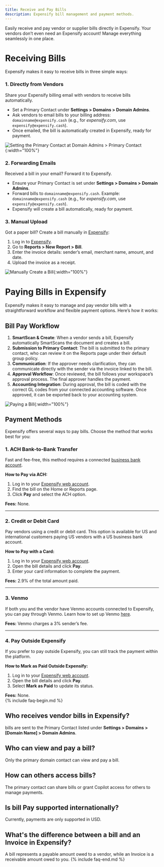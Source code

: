 ```yaml
---
title: Receive and Pay Bills
description: Expensify bill management and payment methods.
---
```


Easily receive and pay vendor or supplier bills directly in Expensify. Your vendors don’t even need an Expensify account! Manage everything seamlessly in one place. 

# Receiving Bills

Expensify makes it easy to receive bills in three simple ways:  

### 1. Directly from Vendors  
Share your Expensify billing email with vendors to receive bills automatically.  

- Set a Primary Contact under **Settings > Domains > Domain Admins**.  
- Ask vendors to email bills to your billing address: `domainname@expensify.cash` (e.g., for *expensify.com*, use `expensify@expensify.cash`).  
- Once emailed, the bill is automatically created in Expensify, ready for payment.  

![Setting the Primary Contact at Domain Admins > Primary Contact](https://help.expensify.com/assets/images/OldDot%20-%20Create%20%26%20Pay%20Bills%201.png){:width="100%"}

### 2. Forwarding Emails  
Received a bill in your email? Forward it to Expensify.  

- Ensure your Primary Contact is set under **Settings > Domains > Domain Admins**.  
- Forward bills to `domainname@expensify.cash`. Example: `domainname@expensify.cash` (e.g., for *expensify.com*, use `expensify@expensify.cash`).  
- Expensify will create a bill automatically, ready for payment.  

### 3. Manual Upload  
Got a paper bill? Create a bill manually in [Expensify](https://www.expensify.com/):  

1. Log in to [Expensify](https://www.expensify.com).  
2. Go to **Reports > New Report > Bill**.  
3. Enter the invoice details: sender’s email, merchant name, amount, and date.  
4. Upload the invoice as a receipt. 

![Manually Create a Bill](https://help.expensify.com/assets/images/OldDot%20-%20Create%20%26%20Pay%20Bills%202.png){:width="100%"}

# Paying Bills in Expensify

Expensify makes it easy to manage and pay vendor bills with a straightforward workflow and flexible payment options. Here’s how it works: 

## Bill Pay Workflow  

1. **SmartScan & Create**: When a vendor sends a bill, Expensify automatically SmartScans the document and creates a bill.  
2. **Submission to Primary Contact**: The bill is submitted to the primary contact, who can review it on the Reports page under their default group policy.  
3. **Communication**: If the approver needs clarification, they can communicate directly with the sender via the invoice linked to the bill.  
4. **Approval Workflow**: Once reviewed, the bill follows your workspace’s approval process. The final approver handles the payment.  
5. **Accounting Integration**: During approval, the bill is coded with the correct GL codes from your connected accounting software. Once approved, it can be exported back to your accounting system. 

![Paying a Bill](https://help.expensify.com/assets/images/OldDot%20-%20Create%20%26%20Pay%20Bills%203.png){:width="100%"}

## Payment Methods  

Expensify offers several ways to pay bills. Choose the method that works best for you: 

### 1. ACH Bank-to-Bank Transfer  

Fast and fee-free, this method requires a connected [business bank account](https://help.expensify.com/articles/expensify-classic/bank-accounts-and-payments/bank-accounts/Connect-US-Business-Bank-Account).  

**How to Pay via ACH:**  
1. Log in to your [Expensify web account](https://www.expensify.com/).  
2. Find the bill on the Home or Reports page.  
3. Click **Pay** and select the ACH option.  

**Fees:** None.  

---

### 2. Credit or Debit Card  

Pay vendors using a credit or debit card. This option is available for US and international customers paying US vendors with a US business bank account.  

**How to Pay with a Card:**  
1. Log in to your [Expensify web account](https://www.expensify.com/).  
2. Open the bill details and click **Pay**.  
3. Enter your card information to complete the payment.  

**Fees:** 2.9% of the total amount paid.  

---

### 3. Venmo  

If both you and the vendor have Venmo accounts connected to Expensify, you can pay through Venmo. Learn how to set up Venmo [here](https://help.expensify.com/articles/expensify-classic/bank-accounts-and-payments/Third-Party-Payments#setting-up-third-party-payments).  

**Fees:** Venmo charges a 3% sender’s fee.  

---

### 4. Pay Outside Expensify  

If you prefer to pay outside Expensify, you can still track the payment within the platform.  

**How to Mark as Paid Outside Expensify:**  
1. Log in to your [Expensify web account](https://www.expensify.com/).  
2. Open the bill details and click **Pay**.  
3. Select **Mark as Paid** to update its status.  

**Fees:** None.  
{% include faq-begin.md %}

## Who receives vendor bills in Expensify?
bills are sent to the Primary Contact listed under **Settings > Domains > [Domain Name] > Domain Admins**.

## Who can view and pay a bill?
Only the primary domain contact can view and pay a bill.

## How can others access bills?
The primary contact can share bills or grant Copilot access for others to manage payments.

## Is bill Pay supported internationally?
Currently, payments are only supported in USD.

## What's the difference between a bill and an Invoice in Expensify?
A bill represents a payable amount owed to a vendor, while an Invoice is a receivable amount owed to you.
{% include faq-end.md %}
